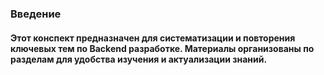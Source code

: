 ### Введение
#### Этот конспект предназначен для систематизации и повторения ключевых тем по Backend разработке. Материалы организованы по разделам для удобства изучения и актуализации знаний.